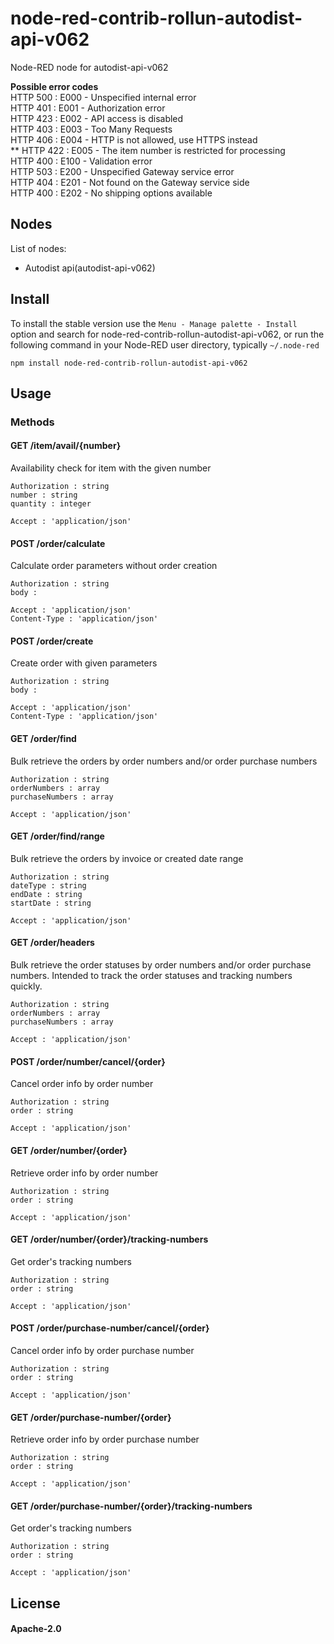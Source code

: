 node-red-contrib-rollun-autodist-api-v062
================

Node-RED node for autodist-api-v062

<b>Possible error codes</b><br>HTTP 500 : E000 - Unspecified internal error<br>HTTP 401 : E001 - Authorization error<br>HTTP 423 : E002 - API access is disabled<br>HTTP 403 : E003 - Too Many Requests<br>HTTP 406 : E004 - HTTP is not allowed, use HTTPS instead<br>** HTTP 422 : E005 - The item number is restricted for processing<br>HTTP 400 : E100 - Validation error<br>HTTP 503 : E200 - Unspecified Gateway service error<br>HTTP 404 : E201 - Not found on the Gateway service side<br>HTTP 400 : E202 - No shipping options available

## Nodes

List of nodes:
- Autodist api(autodist-api-v062)

## Install

To install the stable version use the `Menu - Manage palette - Install` 
option and search for node-red-contrib-rollun-autodist-api-v062, or run the following 
command in your Node-RED user directory, typically `~/.node-red`

    npm install node-red-contrib-rollun-autodist-api-v062

## Usage

### Methods

#### GET /item/avail/{number}

Availability check for item with the given number

    Authorization : string
    number : string
    quantity : integer
     
    Accept : 'application/json'

#### POST /order/calculate

Calculate order parameters without order creation

    Authorization : string
    body : 
     
    Accept : 'application/json'
    Content-Type : 'application/json'

#### POST /order/create

Create order with given parameters

    Authorization : string
    body : 
     
    Accept : 'application/json'
    Content-Type : 'application/json'

#### GET /order/find

Bulk retrieve the orders by order numbers and/or order purchase numbers

    Authorization : string
    orderNumbers : array
    purchaseNumbers : array
     
    Accept : 'application/json'

#### GET /order/find/range

Bulk retrieve the orders by invoice or created date range

    Authorization : string
    dateType : string
    endDate : string
    startDate : string
     
    Accept : 'application/json'

#### GET /order/headers

Bulk retrieve the order statuses by order numbers and/or order purchase numbers. Intended to track the order statuses and tracking numbers quickly.

    Authorization : string
    orderNumbers : array
    purchaseNumbers : array
     
    Accept : 'application/json'

#### POST /order/number/cancel/{order}

Cancel order info by order number

    Authorization : string
    order : string
     
    Accept : 'application/json'

#### GET /order/number/{order}

Retrieve order info by order number

    Authorization : string
    order : string
     
    Accept : 'application/json'

#### GET /order/number/{order}/tracking-numbers

Get order's tracking numbers

    Authorization : string
    order : string
     
    Accept : 'application/json'

#### POST /order/purchase-number/cancel/{order}

Cancel order info by order purchase number

    Authorization : string
    order : string
     
    Accept : 'application/json'

#### GET /order/purchase-number/{order}

Retrieve order info by order purchase number

    Authorization : string
    order : string
     
    Accept : 'application/json'

#### GET /order/purchase-number/{order}/tracking-numbers

Get order's tracking numbers

    Authorization : string
    order : string
     
    Accept : 'application/json'


## License

#### Apache-2.0

